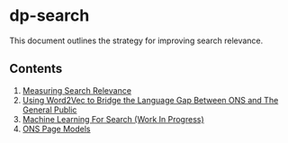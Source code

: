 dp-search
=========

This document outlines the strategy for improving search relevance.

Contents
--------

1. [Measuring Search Relevance](search_relevance/README.md)
2. [Using Word2Vec to Bridge the Language Gap Between ONS and The General Public](https://github.com/ONSdigital/dp-search/blob/master/word2vec/Word2Vec%20ONS.ipynb)
3. [Machine Learning For Search (Work In Progress)](machine_learning/README.md)
4. [ONS Page Models](page_models/README.md)